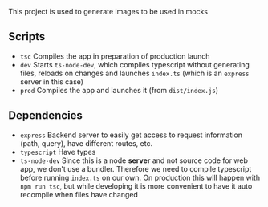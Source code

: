 This project is used to generate images to be used in mocks

## Scripts

-   `tsc` Compiles the app in preparation of production launch
-   `dev` Starts `ts-node-dev`, which compiles typescript without generating files, reloads on changes and launches `index.ts` (which is an `express` server in this case)
-   `prod` Compiles the app and launches it (from `dist/index.js`)

## Dependencies

-   `express` Backend server to easily get access to request information (path, query), have different routes, etc.
-   `typescript` Have types
-   `ts-node-dev` Since this is a node **server** and not source code for web app, we don't use a bundler. Therefore we need to compile typescript before running `index.ts` on our own. On production this will happen with `npm run tsc`, but while developing it is more convenient to have it auto recompile when files have changed

